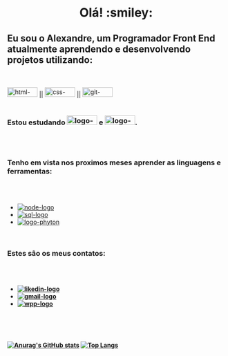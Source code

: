 <h1 align="center">Olá! :smiley:</h1>

<h2>Eu sou o Alexandre, um Programador Front End atualmente aprendendo e desenvolvendo projetos utilizando:</h2>
<br>
<br>
<a href="#"><img  src="https://img.shields.io/badge/HTML5-E34F26?style=for-the-badge&logo=html5&logoColor=white" alt="html-logo" width="70px" height="22px" /></a> || <a href="#"><img src="https://img.shields.io/badge/CSS3-1572B6?style=for-the-badge&logo=css3&logoColor=white" alt="css-logo" width="70px" height="22px" /><a/> || <a href="#"><img src="https://img.shields.io/badge/GIT-E44C30?style=for-the-badge&logo=git&logoColor=white" alt="git-logo" width="70px" height="22px" /><a/>
<br>
<br>
<h3>Estou estudando <a href="#"><img src="https://img.shields.io/badge/JavaScript-F7DF1E?style=for-the-badge&logo=javascript&logoColor=black" alt="logo-java" width="70px" height="22px" /><a/> e <a href="#"><img src="https://img.shields.io/badge/React-20232A?style=for-the-badge&logo=react&logoColor=61DAFB" alt="logo-react" width="70px" height="22px" /><a/>.</h3>
<br>
<br>
<h3>Tenho em vista nos proximos meses aprender as linguagens e ferramentas:</h3>
<br>
<br>

- <a href="#"><img src="https://img.shields.io/badge/Node.js-43853D?style=for-the-badge&logo=node.js&logoColor=white" alt="node-logo" /><a/>
- <a href="#"><img src="https://img.shields.io/badge/MySQL-00000F?style=for-the-badge&logo=mysql&logoColor=white" alt="sql-logo" /><a/>
- <a href="#"><img src="https://img.shields.io/badge/Python-14354C?style=for-the-badge&logo=python&logoColor=white" alt="logo-phyton" /><a/>
<br>
  <h3><b>Estes são os meus contatos: <b/></h3>
<br>
<br>

- <a href="https://www.linkedin.com/in/alexandre-marinho-590650144/" /><img src="https://img.shields.io/badge/LinkedIn-0077B5?style=for-the-badge&logo=linkedin&logoColor=white" alt="likedin-logo" /><a/> 
- <a href="mailto:alexandre1985.marinho@gmail.com" /><img src="https://img.shields.io/badge/Gmail-D14836?style=for-the-badge&logo=gmail&logoColor=white" alt="gmail-logo" /><a/>
- <a href="https://wa.me/+5513988293030" /><img src="https://img.shields.io/badge/WhatsApp-25D366?style=for-the-badge&logo=whatsapp&logoColor=white" alt="wpp-logo" /><a/>

<br>
<br>
<br>

[![Anurag's GitHub stats](https://github-readme-stats.vercel.app/api?username=XandiMarinho)](https://github.com/anuraghazra/github-readme-stats)
[![Top Langs](https://github-readme-stats.vercel.app/api/top-langs/?username=XandiMarinho&layout=compact)](https://github.com/anuraghazra/github-readme-stats)



